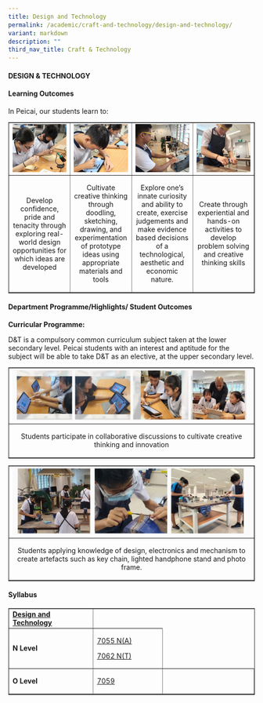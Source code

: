 ```yaml
---
title: Design and Technology
permalink: /academic/craft-and-technology/design-and-technology/
variant: markdown
description: ""
third_nav_title: Craft & Technology
---
```

<h4><strong>DESIGN &amp; TECHNOLOGY</strong></h4>
<h4><strong>Learning Outcomes</strong></h4>
<p>In Peicai, our students learn to: </p>
<table style="border-collapse: collapse; width: 100%;" border="1">
<tbody>
<tr>
<td style="width: 25%;"><img style="width: 100%;" src="/images/dnt_learning_out_comes_01v1.jpg"></td>
<td style="width: 25%;"><img style="width: 100%;" src="/images/dnt_learning_out_comes_02v1.jpg"></td>
<td style="width: 25%;"><img style="width: 100%;" src="/images/dnt_learning_out_comes_03v1.jpg"></td>
<td style="width: 25%;"><img style="width: 100%;" src="/images/dnt_learning_out_comes_04v1.jpg"></td>
</tr>
<tr>
<td style="width: 25%;"><p style="text-align: center;">Develop confidence, pride and tenacity through exploring real-world design opportunities for which ideas are developed </p></td>
<td style="width: 25%;"><p style="text-align: center;">Cultivate creative thinking through doodling, sketching, drawing, and experimentation of prototype ideas using appropriate materials and tools</p></td>
<td style="width: 25%;"><p style="text-align: center;">Explore one’s innate curiosity and ability to create, exercise judgements and make evidence based decisions of a technological, aesthetic and economic nature.</p></td>
<td style="width: 25%;"><p style="text-align: center;">Create through experiential and hands-on activities to develop problem solving and creative thinking skills</p></td>
</tr>
<tr>
</tr>
</tbody>
</table>
<h4><strong>Department Programme/Highlights/ Student Outcomes</strong></h4>
<p><b>Curricular Programme:</b></p>
<p>D&amp;T is a compulsory common curriculum subject taken at the lower secondary level.
Peicai students with an interest and aptitude for the subject will be able to take D&amp;T as an elective,
at the upper secondary level.
</p>
<table style="border-collapse: collapse; width: 100%;" border="1">
<tbody>
<tr>
<td style="width: 33.3333%;"><img style="width: 100%;" src="/images/dnt_department_programme_.jpg"></td>
</tr>
<tr>
<td style="width: 33.3333%;"><p style="text-align: center;">Students participate in collaborative discussions to cultivate creative thinking and innovation  </p></td>

</tr>
<tr>
</tr>
</tbody>
</table>
<table style="border-collapse: collapse; width: 100%;" border="1">
<tbody>
<tr>
<td style="width: 33.3333%;"><img style="width: 100%;" src="/images/dnt_department_programme_01.jpg"></td>
</tr>
<tr>
<td style="width: 33.3333%;"><p style="text-align: center;">Students applying knowledge of design, electronics and mechanism to create artefacts such as key chain, lighted handphone stand and photo frame.  </p></td>

</tr>
<tr>
</tr>
</tbody>
</table>














<h4><strong>Syllabus</strong></h4>
<table style="border-collapse: collapse; width: 100%;" border="1">
<tbody>
<tr>
<td width="170"><strong><u>Design and Technology</u></strong></td>
</tr>
<tr>
<td width="60"><strong>N Level</strong></td>
<td width="141">
<p><a href="https://www.seab.gov.sg/docs/default-source/national-examinations/syllabus/nlevel/2022syllabus/7055_y22_sy.pdf">7055 N(A)</a></p>
<p><a href="https://www.seab.gov.sg/docs/default-source/national-examinations/syllabus/nlevel/2022syllabus/7062_y22_sy.pdf">7062 N(T)</a></p>
</td></tr>
<tr>
<td width="60"><strong>O Level</strong></td>
<td width="141"><a href="https://www.seab.gov.sg/docs/default-source/national-examinations/syllabus/olevel/2022syllabus/7059_y22_sy.pdf"><p>7059</p></a></td>
<td width="200">&nbsp;</td>
</tr>
</tbody>
</table>